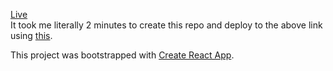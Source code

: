 [Live](https://mysterious-dusk-51947.herokuapp.com/)  
It took me literally 2 minutes to create this repo and deploy to the above link using [this](https://blog.heroku.com/deploying-react-with-zero-configuration).  
  
This project was bootstrapped with [Create React App](https://github.com/facebookincubator/create-react-app).
